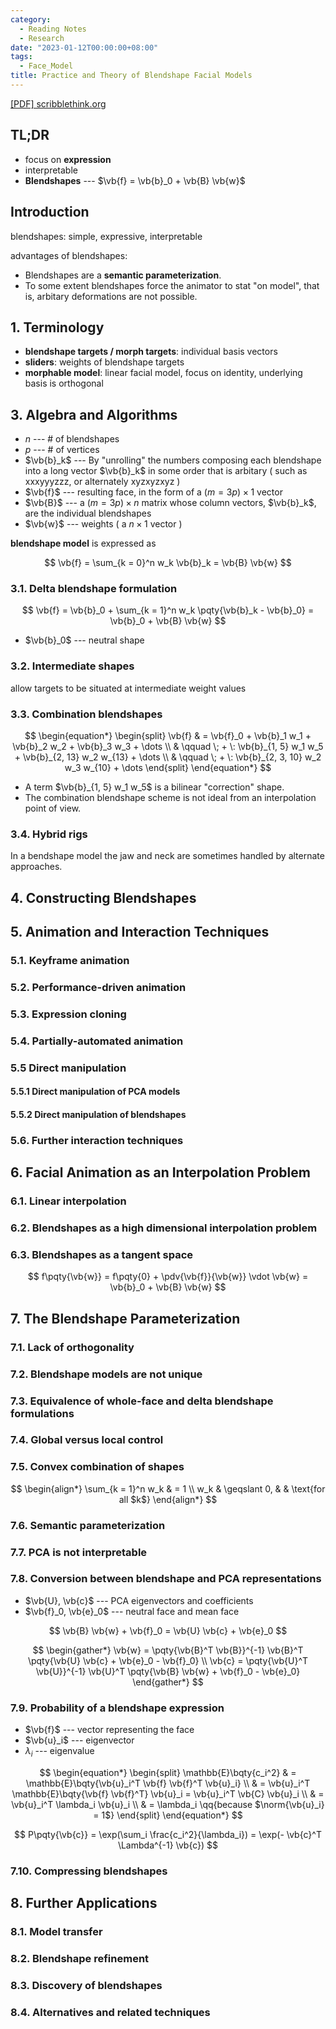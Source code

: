 ```yaml
---
category:
  - Reading Notes
  - Research
date: "2023-01-12T00:00:00+08:00"
tags:
  - Face_Model
title: Practice and Theory of Blendshape Facial Models
---
```


[[PDF] scribblethink.org](http://www.scribblethink.org/Work/Pdfs/blendshapes_MAIN.pdf)

## TL;DR

- focus on **expression**
- interpretable
- **Blendshapes** --- $\vb{f} = \vb{b}_0 + \vb{B} \vb{w}$

## Introduction

blendshapes: simple, expressive, interpretable

advantages of blendshapes:

- Blendshapes are a **semantic parameterization**.
- To some extent blendshapes force the animator to stat "on model", that is, arbitary deformations are not possible.

## 1. Terminology

- **blendshape targets / morph targets**: individual basis vectors
- **sliders**: weights of blendshape targets
- **morphable model**: linear facial model, focus on identity, underlying basis is orthogonal

## 3. Algebra and Algorithms

- $n$ --- # of blendshapes
- $p$ --- # of vertices
- $\vb{b}_k$ --- By "unrolling" the numbers composing each blendshape into a long vector $\vb{b}_k$ in some order that is arbitary ( such as xxxyyyzzz, or alternately xyzxyzxyz )
- $\vb{f}$ --- resulting face, in the form of a $(m = 3 p) \times 1$ vector
- $\vb{B}$ --- a $(m = 3 p) \times n$ matrix whose column vectors, $\vb{b}_k$, are the individual blendshapes
- $\vb{w}$ --- weights ( a $n \times 1$ vector )

**blendshape model** is expressed as

$$
\vb{f} = \sum_{k = 0}^n w_k \vb{b}_k = \vb{B} \vb{w}
$$

### 3.1. Delta blendshape formulation

$$
\vb{f}
= \vb{b}_0 + \sum_{k = 1}^n w_k \pqty{\vb{b}_k - \vb{b}_0}
= \vb{b}_0 + \vb{B} \vb{w}
$$

- $\vb{b}_0$ --- neutral shape

### 3.2. Intermediate shapes

allow targets to be situated at intermediate weight values

### 3.3. Combination blendshapes

$$
\begin{equation*}
  \begin{split}
    \vb{f} & = \vb{f}_0 + \vb{b}_1 w_1 + \vb{b}_2 w_2 + \vb{b}_3 w_3 + \dots          \\
           & \qquad \; + \: \vb{b}_{1, 5} w_1 w_5 + \vb{b}_{2, 13} w_2 w_{13} + \dots \\
           & \qquad \; + \: \vb{b}_{2, 3, 10} w_2 w_3 w_{10} + \dots
  \end{split}
\end{equation*}
$$

- A term $\vb{b}_{1, 5} w_1 w_5$ is a bilinear "correction" shape.
- The combination blendshape scheme is not ideal from an interpolation point of view.

### 3.4. Hybrid rigs

In a bendshape model the jaw and neck are sometimes handled by alternate approaches.

## 4. Constructing Blendshapes

## 5. Animation and Interaction Techniques

### 5.1. Keyframe animation

### 5.2. Performance-driven animation

### 5.3. Expression cloning

### 5.4. Partially-automated animation

### 5.5 Direct manipulation

#### 5.5.1 Direct manipulation of PCA models

#### 5.5.2 Direct manipulation of blendshapes

### 5.6. Further interaction techniques

## 6. Facial Animation as an Interpolation Problem

### 6.1. Linear interpolation

### 6.2. Blendshapes as a high dimensional interpolation problem

### 6.3. Blendshapes as a tangent space

$$
f\pqty{\vb{w}}
= f\pqty{0} + \pdv{\vb{f}}{\vb{w}} \vdot \vb{w}
= \vb{b}_0 + \vb{B} \vb{w}
$$

## 7. The Blendshape Parameterization

### 7.1. Lack of orthogonality

### 7.2. Blendshape models are not unique

### 7.3. Equivalence of whole-face and delta blendshape formulations

### 7.4. Global versus local control

### 7.5. Convex combination of shapes

$$
\begin{align*}
  \sum_{k = 1}^n w_k & = 1                                \\
  w_k                & \geqslant 0, &  & \text{for all $k$}
\end{align*}
$$

### 7.6. Semantic parameterization

### 7.7. PCA is not interpretable

### 7.8. Conversion between blendshape and PCA representations

- $\vb{U}, \vb{c}$ --- PCA eigenvectors and coefficients
- $\vb{f}_0, \vb{e}_0$ --- neutral face and mean face

$$
\vb{B} \vb{w} + \vb{f}_0 = \vb{U} \vb{c} + \vb{e}_0
$$

$$
\begin{gather*}
  \vb{w} = \pqty{\vb{B}^T \vb{B}}^{-1} \vb{B}^T \pqty{\vb{U} \vb{c} + \vb{e}_0 - \vb{f}_0} \\
  \vb{c} = \pqty{\vb{U}^T \vb{U}}^{-1} \vb{U}^T \pqty{\vb{B} \vb{w} + \vb{f}_0 - \vb{e}_0}
\end{gather*}
$$

### 7.9. Probability of a blendshape expression

- $\vb{f}$ --- vector representing the face
- $\vb{u}_i$ --- eigenvector
- $\lambda_i$ --- eigenvalue

$$
\begin{equation*}
  \begin{split}
    \mathbb{E}\bqty{c_i^2}
     & = \mathbb{E}\bqty{\vb{u}_i^T \vb{f} \vb{f}^T \vb{u}_i}                              \\
     & = \vb{u}_i^T \mathbb{E}\bqty{\vb{f} \vb{f}^T} \vb{u}_i = \vb{u}_i^T \vb{C} \vb{u}_i \\
     & = \vb{u}_i^T \lambda_i \vb{u}_i                                                     \\
     & = \lambda_i \qq{because $\norm{\vb{u}_i} = 1$}
  \end{split}
\end{equation*}
$$

$$
P\pqty{\vb{c}} = \exp(\sum_i \frac{c_i^2}{\lambda_i}) = \exp(- \vb{c}^T \Lambda^{-1} \vb{c})
$$

### 7.10. Compressing blendshapes

## 8. Further Applications

### 8.1. Model transfer

### 8.2. Blendshape refinement

### 8.3. Discovery of blendshapes

### 8.4. Alternatives and related techniques
